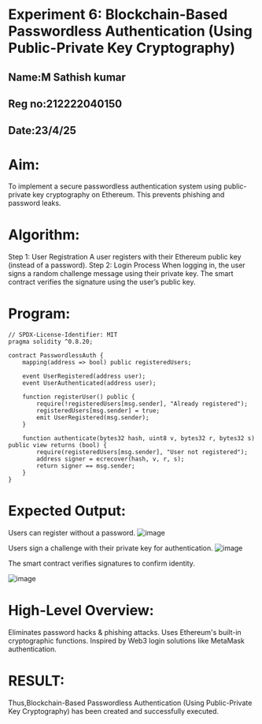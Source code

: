 # Experiment 6: Blockchain-Based Passwordless Authentication (Using Public-Private Key Cryptography)
## Name:M Sathish kumar
## Reg no:212222040150
## Date:23/4/25


# Aim:
To implement a secure passwordless authentication system using public-private key cryptography on Ethereum. This prevents phishing and password leaks.

# Algorithm:
Step 1: 
User Registration
A user registers with their Ethereum public key (instead of a password).
Step 2: Login Process
When logging in, the user signs a random challenge message using their private key.
The smart contract verifies the signature using the user’s public key.
# Program:
```
// SPDX-License-Identifier: MIT
pragma solidity ^0.8.20;

contract PasswordlessAuth {
    mapping(address => bool) public registeredUsers;

    event UserRegistered(address user);
    event UserAuthenticated(address user);

    function registerUser() public {
        require(!registeredUsers[msg.sender], "Already registered");
        registeredUsers[msg.sender] = true;
        emit UserRegistered(msg.sender);
    }

    function authenticate(bytes32 hash, uint8 v, bytes32 r, bytes32 s) public view returns (bool) {
        require(registeredUsers[msg.sender], "User not registered");
        address signer = ecrecover(hash, v, r, s);
        return signer == msg.sender;
    }
}
```

# Expected Output:
Users can register without a password.
![image](https://github.com/user-attachments/assets/56b4d5b0-29e4-4c06-9587-580d11e01682)


Users sign a challenge with their private key for authentication.
![image](https://github.com/user-attachments/assets/071ac3ed-5fd1-4973-a356-7bc616a580e4)


The smart contract verifies signatures to confirm identity.

![image](https://github.com/user-attachments/assets/0cb4a1a6-258d-46f8-8191-e0d78774deae)


# High-Level Overview:
Eliminates password hacks & phishing attacks.
Uses Ethereum's built-in cryptographic functions.
Inspired by Web3 login solutions like MetaMask authentication.

# RESULT: 
Thus,Blockchain-Based Passwordless Authentication (Using Public-Private Key Cryptography) has been created and successfully executed.
